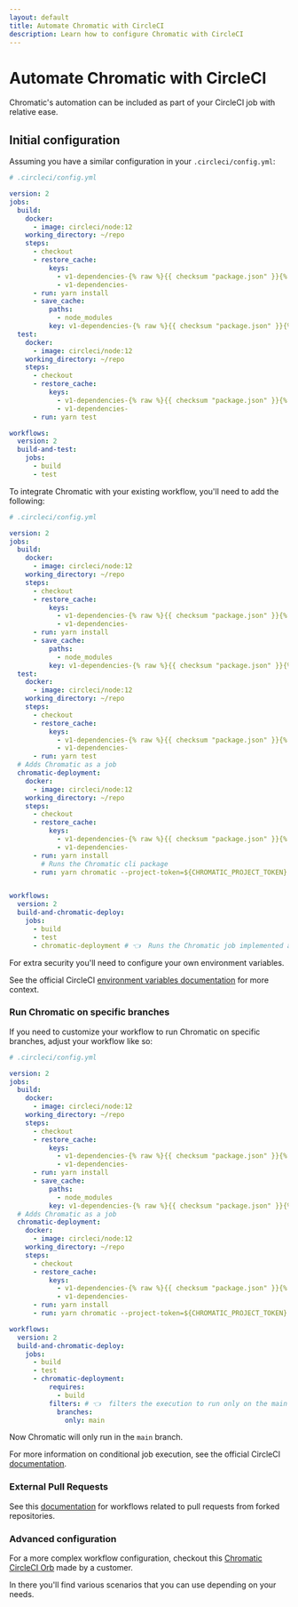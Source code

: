 ```yaml
---
layout: default
title: Automate Chromatic with CircleCI
description: Learn how to configure Chromatic with CircleCI
---
```


# Automate Chromatic with CircleCI

Chromatic's automation can be included as part of your CircleCI job with relative ease.

## Initial configuration

Assuming you have a similar configuration in your `.circleci/config.yml`:

```yml
# .circleci/config.yml

version: 2
jobs:
  build:
    docker:
      - image: circleci/node:12
    working_directory: ~/repo
    steps:
      - checkout
      - restore_cache:
          keys:
            - v1-dependencies-{% raw %}{{ checksum "package.json" }}{% endraw %}
            - v1-dependencies-
      - run: yarn install
      - save_cache:
          paths:
            - node_modules
          key: v1-dependencies-{% raw %}{{ checksum "package.json" }}{% endraw %}
  test:
    docker:
      - image: circleci/node:12
    working_directory: ~/repo
    steps:
      - checkout
      - restore_cache:
          keys:
            - v1-dependencies-{% raw %}{{ checksum "package.json" }}{% endraw %}
            - v1-dependencies-
      - run: yarn test

workflows:
  version: 2
  build-and-test:
    jobs:
      - build
      - test
```

To integrate Chromatic with your existing workflow, you'll need to add the following:

```yml
# .circleci/config.yml

version: 2
jobs:
  build:
    docker:
      - image: circleci/node:12
    working_directory: ~/repo
    steps:
      - checkout
      - restore_cache:
          keys:
            - v1-dependencies-{% raw %}{{ checksum "package.json" }}{% endraw %}
            - v1-dependencies-
      - run: yarn install
      - save_cache:
          paths:
            - node_modules
          key: v1-dependencies-{% raw %}{{ checksum "package.json" }}{% endraw %}
  test:
    docker:
      - image: circleci/node:12
    working_directory: ~/repo
    steps:
      - checkout
      - restore_cache:
          keys:
            - v1-dependencies-{% raw %}{{ checksum "package.json" }}{% endraw %}
            - v1-dependencies-
      - run: yarn test
  # Adds Chromatic as a job
  chromatic-deployment: 
    docker:
      - image: circleci/node:12
    working_directory: ~/repo
    steps:
      - checkout
      - restore_cache:
          keys:
            - v1-dependencies-{% raw %}{{ checksum "package.json" }}{% endraw %}
            - v1-dependencies-
      - run: yarn install
        # Runs the Chromatic cli package
      - run: yarn chromatic --project-token=${CHROMATIC_PROJECT_TOKEN}


workflows:
  version: 2
  build-and-chromatic-deploy:
    jobs:
      - build
      - test
      - chromatic-deployment # 👈  Runs the Chromatic job implemented above
```

For extra security you'll need to configure your own environment variables. 

<div class="aside">
See the official CircleCI <a href="https://circleci.com/docs/2.0/env-vars/">environment variables documentation</a> for more context.
</div>

### Run Chromatic on specific branches

If you need to customize your workflow to run Chromatic on specific branches, adjust your workflow like so:

```yml
# .circleci/config.yml

version: 2
jobs:
  build:
    docker:
      - image: circleci/node:12
    working_directory: ~/repo
    steps:
      - checkout
      - restore_cache:
          keys:
            - v1-dependencies-{% raw %}{{ checksum "package.json" }}{% endraw %}
            - v1-dependencies-
      - run: yarn install
      - save_cache:
          paths:
            - node_modules
          key: v1-dependencies-{% raw %}{{ checksum "package.json" }}{% endraw %}
  # Adds Chromatic as a job
  chromatic-deployment:
    docker:
      - image: circleci/node:12
    working_directory: ~/repo
    steps:
      - checkout
      - restore_cache:
          keys:
            - v1-dependencies-{% raw %}{{ checksum "package.json" }}{% endraw %}
            - v1-dependencies-
      - run: yarn install
      - run: yarn chromatic --project-token=${CHROMATIC_PROJECT_TOKEN}

workflows:
  version: 2
  build-and-chromatic-deploy:
    jobs:
      - build
      - test
      - chromatic-deployment:
          requires:
            - build
          filters: # 👈  filters the execution to run only on the main branch
            branches:
              only: main
```

Now Chromatic will only run in the `main` branch.

<div class="aside">
For more information on conditional job execution, see the official CircleCI <a href="https://circleci.com/docs/2.0/configuration-reference/#filters">documentation</a>.
</div>

### External Pull Requests

See this [documentation](https://circleci.com/blog/triggering-trusted-ci-jobs-on-untrusted-forks/) for workflows related to pull requests from forked repositories.

### Advanced configuration

For a more complex workflow configuration, checkout this [Chromatic CircleCI Orb](https://circleci.com/orbs/registry/orb/wave/chromatic) made by a customer.

In there you'll find various scenarios that you can use depending on  your needs.